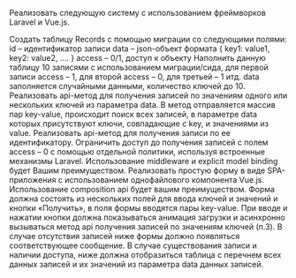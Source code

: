 Реализовать следующую систему с использованием фреймворков Laravel и Vue.js.

Создать таблицу Records с помощью миграции со следующими полями:
id – идентификатор записи
data – json-объект формата { key1: value1, key2: value2, …. }
access – 0/1, доступ к объекту
Наполнить данную таблицу 10 записями с использованием миграции/сида, для первой записи access – 1, для второй access – 0, для третьей – 1 итд. data заполняется случайными данными, количество ключей до 10.
Реализовать api-метод для получения записей по значениям одного или нескольких ключей из параметра data. В метод отправляется массив пар key-value, происходит поиск всех записей, в параметре data которых присутствуют ключи, совпадающие с key, и значениями из value.
Реализовать api-метод для получения записи по ее идентификатору. Ограничить доступ до получения записей с полем access – 0 с помощью отдельной политики, используя встроенные механизмы Laravel. Использование middleware и explicit model binding будет Вашим преимуществом.
Реализовать простую форму в виде SPA-приложения с использованием однофайлового компонента Vue.js. Использование composition api будет вашим преимуществом.
Форма должна состоять из нескольких полей для ввода ключей и значений и кнопки «Получить», в поля формы вводятся пары key-value. При вводе и нажатии кнопки должна показываться анимация загрузки и асинхронно вызываться метод api получения записей по значениям ключей (п.3).
В случае отсутствия записей ниже формы должно появляться соответствующее сообщение. В случае существования записи и наличии 	доступа, ниже должна отобразиться 	таблица с перечнем всех данных записей и их значений из параметра data данных записей.